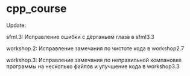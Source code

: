 # cpp_course
Update:

sfml.3: Исправление ошибки с дёрганьем глаза в sfml3.3

workshop.2: Исправление замечания по чистоте кода в workshop2.7

workshop.3: Исправление замечания по неправильной компановке программы на несколько файлов и улучшение кода в workshop3.3

